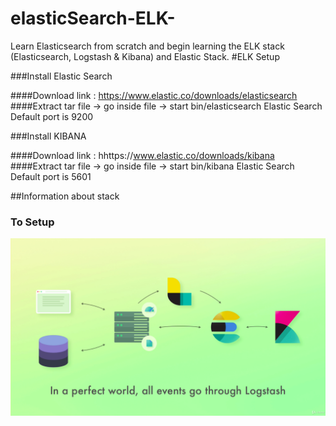 # elasticSearch-ELK-
Learn Elasticsearch from scratch and begin learning the ELK stack (Elasticsearch, Logstash &amp; Kibana) and Elastic Stack.
#ELK Setup

###Install Elastic Search

####Download link : https://www.elastic.co/downloads/elasticsearch
####Extract tar file -> go inside file -> start bin/elasticsearch
Elastic Search Default port is 9200

###Install KIBANA

####Download link : hhttps://www.elastic.co/downloads/kibana
####Extract tar file -> go inside file -> start bin/kibana
Elastic Search Default port is 5601


##Information about stack
### To Setup
<img src="./images/ELKSetup.png" alt="architecture">
